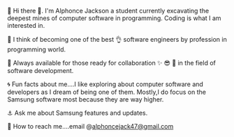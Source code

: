 🙋                                          Hi there 👋. I'm Alphonce Jackson a student currently excavating the deepest        mines of computer software in programming. Coding is what I am interested in.


🤔    I think of becoming one of the best 👌 software engineers by profession in          programming world.


🙏    Always available for those ready for collaboration ✨️ 😎 🙌 in the field of         software development. 


🌀    Fun facts about me....I like exploring about computer software and developers       as I dream of being one of them. Mostly,I do focus on the Samsung software          most because they are way higher.


⚓️    Ask me about Samsung features and updates.


🎲    How to reach me....email @alphoncejack47@gmail.com

